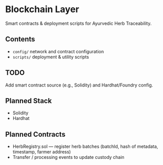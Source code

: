 # Blockchain Layer

Smart contracts & deployment scripts for Ayurvedic Herb Traceability.

## Contents
- `config/` network and contract configuration
- `scripts/` deployment & utility scripts

## TODO
Add smart contract source (e.g., Solidity) and Hardhat/Foundry config.

## Planned Stack
- Solidity
- Hardhat

## Planned Contracts
- HerbRegistry.sol — register herb batches (batchId, hash of metadata, timestamp, farmer address)
- Transfer / processing events to update custody chain
